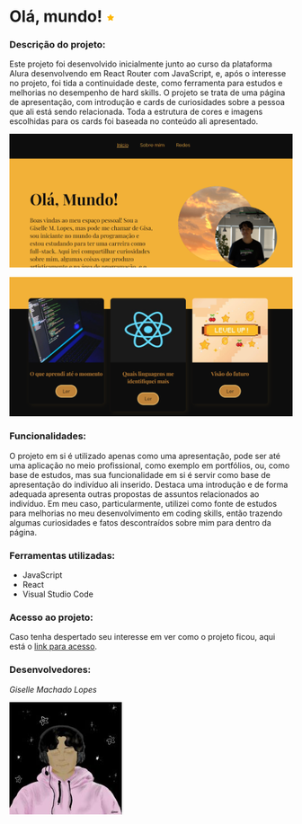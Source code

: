 # Olá, mundo! ![Favicon página](./public/favicon-16x16.ico)

### Descrição do projeto:
	
   Este projeto foi desenvolvido inicialmente junto ao curso da plataforma Alura desenvolvendo em React Router com JavaScript, e, após o interesse no projeto, foi tida a continuidade deste, como ferramenta para estudos e melhorias no desempenho de hard skills.
 O projeto se trata de uma página de apresentação, com introdução e cards de curiosidades sobre a pessoa que ali está sendo relacionada. Toda a estrutura de cores e imagens escolhidas para os cards foi baseada no conteúdo ali apresentado.

![Screenshot da página na tela inicial](./public/pagina1.png)

![Screenshot da página na tela inicial apresentando os cards](./public/pagina2.png)

### Funcionalidades:

O projeto em si é utilizado apenas como uma apresentação, pode ser até uma aplicação no meio profissional, como exemplo em portfólios, ou, como base de estudos, mas sua funcionalidade em si é servir como base de apresentação do indivíduo ali inserido.
Destaca uma introdução e de forma adequada apresenta outras propostas de assuntos relacionados ao indivíduo.
Em meu caso, particularmente, utilizei como fonte de estudos para melhorias no meu desenvolvimento em coding skills, então trazendo algumas curiosidades e fatos descontraídos sobre mim para dentro da página.

### Ferramentas utilizadas:
* JavaScript
* React
* Visual Studio Code

### Acesso ao projeto:

Caso tenha despertado seu interesse em ver como o projeto ficou, aqui está o [link para acesso](https://ola-mundo-jet.vercel.app/).

### Desenvolvedores:
_Giselle Machado Lopes_


![Desenho autoral de perfil](./public/perfil_tamanho_alterado.jpg)

